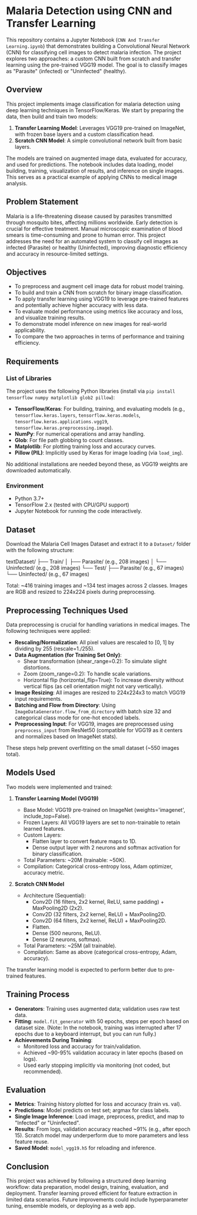# Malaria Detection using CNN and Transfer Learning

This repository contains a Jupyter Notebook (`CNN And Transfer Learning.ipynb`) that demonstrates building a Convolutional Neural Network (CNN) for classifying cell images to detect malaria infection. The project explores two approaches: a custom CNN built from scratch and transfer learning using the pre-trained VGG19 model. The goal is to classify images as "Parasite" (infected) or "Uninfected" (healthy).

## Overview

This project implements image classification for malaria detection using deep learning techniques in TensorFlow/Keras. We start by preparing the data, then build and train two models:

1. **Transfer Learning Model**: Leverages VGG19 pre-trained on ImageNet, with frozen base layers and a custom classification head.
2. **Scratch CNN Model**: A simple convolutional network built from basic layers.

The models are trained on augmented image data, evaluated for accuracy, and used for predictions. The notebook includes data loading, model building, training, visualization of results, and inference on single images. This serves as a practical example of applying CNNs to medical image analysis.

## Problem Statement

Malaria is a life-threatening disease caused by parasites transmitted through mosquito bites, affecting millions worldwide. Early detection is crucial for effective treatment. Manual microscopic examination of blood smears is time-consuming and prone to human error. This project addresses the need for an automated system to classify cell images as infected (Parasite) or healthy (Uninfected), improving diagnostic efficiency and accuracy in resource-limited settings.

## Objectives

- To preprocess and augment cell image data for robust model training.
- To build and train a CNN from scratch for binary image classification.
- To apply transfer learning using VGG19 to leverage pre-trained features and potentially achieve higher accuracy with less data.
- To evaluate model performance using metrics like accuracy and loss, and visualize training results.
- To demonstrate model inference on new images for real-world applicability.
- To compare the two approaches in terms of performance and training efficiency.

## Requirements

### List of Libraries

The project uses the following Python libraries (install via `pip install tensorflow numpy matplotlib glob2 pillow`):

- **TensorFlow/Keras**: For building, training, and evaluating models (e.g., `tensorflow.keras.layers`, `tensorflow.keras.models`, `tensorflow.keras.applications.vgg19`, `tensorflow.keras.preprocessing.image`).
- **NumPy**: For numerical operations and array handling.
- **Glob**: For file path globbing to count classes.
- **Matplotlib**: For plotting training loss and accuracy curves.
- **Pillow (PIL)**: Implicitly used by Keras for image loading (via `load_img`).

No additional installations are needed beyond these, as VGG19 weights are downloaded automatically.

### Environment

- Python 3.7+
- TensorFlow 2.x (tested with CPU/GPU support)
- Jupyter Notebook for running the code interactively.

## Dataset

Download the Malaria Cell Images Dataset and extract it to a `Dataset/` folder with the following structure:

textDataset/
├── Train/
│   ├── Parasite/   (e.g., 208 images)
│   └── Uninfected/ (e.g., 208 images)
└── Test/
├── Parasite/   (e.g., 67 images)
└── Uninfected/ (e.g., 67 images)



Total: ~416 training images and ~134 test images across 2 classes. Images are RGB and resized to 224x224 pixels during preprocessing.

## Preprocessing Techniques Used

Data preprocessing is crucial for handling variations in medical images. The following techniques were applied:

- **Rescaling/Normalization**: All pixel values are rescaled to [0, 1] by dividing by 255 (rescale=1./255).
- **Data Augmentation (for Training Set Only)**:
  - Shear transformation (shear_range=0.2): To simulate slight distortions.
  - Zoom (zoom_range=0.2): To handle scale variations.
  - Horizontal flip (horizontal_flip=True): To increase diversity without vertical flips (as cell orientation might not vary vertically).
- **Image Resizing**: All images are resized to 224x224x3 to match VGG19 input requirements.
- **Batching and Flow from Directory**: Using `ImageDataGenerator.flow_from_directory` with batch size 32 and categorical class mode for one-hot encoded labels.
- **Preprocessing Input**: For VGG19, images are preprocessed using `preprocess_input` from ResNet50 (compatible for VGG19 as it centers and normalizes based on ImageNet stats).

These steps help prevent overfitting on the small dataset (~550 images total).

## Models Used

Two models were implemented and trained:

1. **Transfer Learning Model (VGG19)**
   - Base Model: VGG19 pre-trained on ImageNet (weights='imagenet', include_top=False).
   - Frozen Layers: All VGG19 layers are set to non-trainable to retain learned features.
   - Custom Layers:
     - Flatten layer to convert feature maps to 1D.
     - Dense output layer with 2 neurons and softmax activation for binary classification.
   - Total Parameters: ~20M (trainable: ~50K).
   - Compilation: Categorical cross-entropy loss, Adam optimizer, accuracy metric.

2. **Scratch CNN Model**
   - Architecture (Sequential):
     - Conv2D (16 filters, 2x2 kernel, ReLU, same padding) + MaxPooling2D (2x2).
     - Conv2D (32 filters, 2x2 kernel, ReLU) + MaxPooling2D.
     - Conv2D (64 filters, 2x2 kernel, ReLU) + MaxPooling2D.
     - Flatten.
     - Dense (500 neurons, ReLU).
     - Dense (2 neurons, softmax).
   - Total Parameters: ~25M (all trainable).
   - Compilation: Same as above (categorical cross-entropy, Adam, accuracy).

The transfer learning model is expected to perform better due to pre-trained features.

## Training Process

- **Generators**: Training uses augmented data; validation uses raw test data.
- **Fitting**: `model.fit_generator` with 50 epochs, steps per epoch based on dataset size. (Note: In the notebook, training was interrupted after 17 epochs due to a keyboard interrupt, but you can run fully.)
- **Achievements During Training**:
  - Monitored loss and accuracy for train/validation.
  - Achieved ~90-95% validation accuracy in later epochs (based on logs).
  - Used early stopping implicitly via monitoring (not coded, but recommended).

## Evaluation

- **Metrics**: Training history plotted for loss and accuracy (train vs. val).
- **Predictions**: Model predicts on test set; argmax for class labels.
- **Single Image Inference**: Load image, preprocess, predict, and map to "Infected" or "Uninfected".
- **Results**: From logs, validation accuracy reached ~91% (e.g., after epoch 15). Scratch model may underperform due to more parameters and less feature reuse.
- **Saved Model**: `model_vgg19.h5` for reloading and inference.

## Conclusion
This project was achieved by following a structured deep learning workflow: data preparation, model design, training, evaluation, and deployment. Transfer learning proved efficient for feature extraction in limited data scenarios. Future improvements could include hyperparameter tuning, ensemble models, or deploying as a web app.



